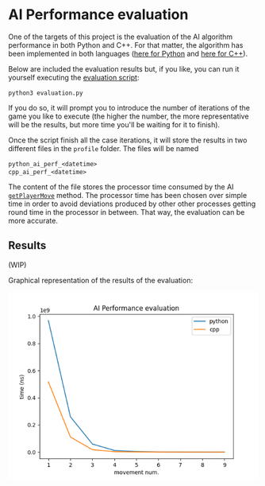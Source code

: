 # AI Performance evaluation

One of the targets of this project is the evaluation of the AI algorithm performance in both Python and C++. For that matter, the algorithm has been implemented in both languages ([here for Python](https://github.com/jologar/tac-tac-toe-ai/blob/master/ai.py#L33) and [here for C++](https://github.com/jologar/tac-tac-toe-ai/blob/master/fastai/fast_ai.cpp)).

Below are included the evaluation results but, if you like, you can run it yourself executing the [evaluation script](https://github.com/jologar/tac-tac-toe-ai/blob/master/evaluation.py):

```
python3 evaluation.py
```

If you do so, it will prompt you to introduce the number of iterations of the game you like to execute (the higher the number, the more representative will be the results, but more time you'll be waiting for it to finish).



Once the script finish all the case iterations, it will store the results in two different files in the `profile` folder. The files will be named
```
python_ai_perf_<datetime>
cpp_ai_perf_<datetime>
```
The content of the file stores the processor time consumed by the AI [`getPlayerMove`](https://github.com/jologar/tac-tac-toe-ai/blob/master/ai.py#L24) method. The processor time has been chosen over simple time in order to avoid deviations produced by other other processes getting round time in the processor in between. That way, the evaluation can be more accurate.

## Results

(WIP)

Graphical representation of the results of the evaluation:

![Evaluation Graph](./assets/evaluation-ttt.png)
